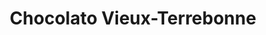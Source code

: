 ---
title: "Chocolato Vieux-Terrebonne"
url: /terrebonne/chocolato-vieux-terrebonne/
shop: Schokolade
---